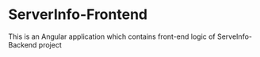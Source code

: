 # ServerInfo-Frontend
This is an Angular application which contains front-end logic of ServeInfo-Backend project 
